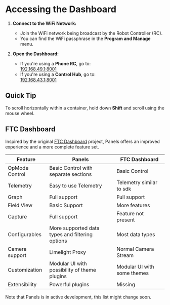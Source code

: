 # Accessing the Dashboard

1. **Connect to the WiFi Network:**
   - Join the WiFi network being broadcast by the Robot Controller (RC). 
   - You can find the WiFi passphrase in the **Program and Manage** menu.

2. **Open the Dashboard:**
   - If you're using a **Phone RC**, go to:  
     [192.168.49.1:8001](http://192.168.49.1:8001)
   - If you're using a **Control Hub**, go to:  
     [192.168.43.1:8001](http://192.168.43.1:8001)

## Quick Tip
To scroll horizontally within a container, hold down **Shift** and scroll using the mouse wheel.

## FTC Dashboard
Inspired by the original [FTC Dashboard](https://github.com/acmerobotics/ftc-dashboard) project, Panels offers an improved experience and a more complete feature set.

| Feature | Panels | FTC Dashboard |
| --- | --- | --- |
| OpMode Control | Basic Control with separate sections | Basic Control |
| Telemetry | Easy to use Telemetry | Telemetry similar to sdk |
| Graph | Full support | Full support |
| Field View | Basic Support | More features |
| Capture | Full support | Feature not present |
| Configurables | More supported data types and filtering options | Most data types |
| Camera support | Limelight Proxy | Normal Camera Stream |
| Customization | Modular UI with possibility of theme plugins | Modular UI with some themes |
| Extensibility | Powerful plugins | Missing |

Note that Panels is in active development, this list might change soon.